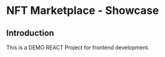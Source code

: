 # NFT Marketplace - Showcase

## Introduction
This is a DEMO REACT Project for frontend development.


